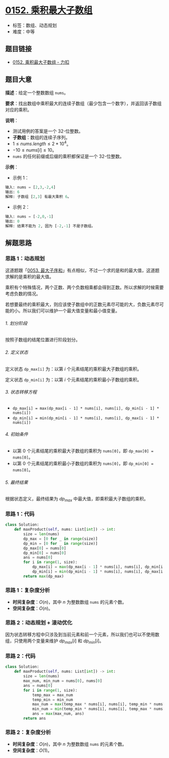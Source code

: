 # [0152. 乘积最大子数组](https://leetcode.cn/problems/maximum-product-subarray/)

- 标签：数组、动态规划
- 难度：中等

## 题目链接

- [0152. 乘积最大子数组 - 力扣](https://leetcode.cn/problems/maximum-product-subarray/)

## 题目大意

**描述**：给定一个整数数组 `nums`。

**要求**：找出数组中乘积最大的连续子数组（最少包含一个数字），并返回该子数组对应的乘积。

**说明**：

- 测试用例的答案是一个 32-位整数。
- **子数组**：数组的连续子序列。
- $1 \le nums.length \le 2 * 10^4$。
- $-10 \le nums[i] \le 10$。
- `nums` 的任何前缀或后缀的乘积都保证是一个 32-位整数。

**示例**：

- 示例 1：

```python
输入: nums = [2,3,-2,4]
输出: 6
解释: 子数组 [2,3] 有最大乘积 6。
```

- 示例 2：

```python
输入: nums = [-2,0,-1]
输出: 0
解释: 结果不能为 2, 因为 [-2,-1] 不是子数组。
```

## 解题思路

### 思路 1：动态规划

这道题跟「[0053. 最大子序和](https://leetcode.cn/problems/maximum-subarray/)」有点相似，不过一个求的是和的最大值，这道题求解的是乘积的最大值。

乘积有个特殊情况，两个正数、两个负数相乘都会得到正数。所以求解的时候需要考虑负数的情况。

若想要最终的乘积最大，则应该使子数组中的正数元素尽可能的大，负数元素尽可能的小。所以我们可以维护一个最大值变量和最小值变量。

###### 1. 划分阶段

按照子数组的结尾位置进行阶段划分。

###### 2. 定义状态

定义状态 `dp_max[i]` 为：以第 $i$ 个元素结尾的乘积最大子数组的乘积。

定义状态 `dp_min[i]` 为：以第 $i$ 个元素结尾的乘积最小子数组的乘积。

###### 3. 状态转移方程

- `dp_max[i] = max(dp_max[i - 1] * nums[i], nums[i], dp_min[i - 1] * nums[i])`
- `dp_min[i] = min(dp_min[i - 1] * nums[i], nums[i], dp_max[i - 1] * nums[i])`

###### 4. 初始条件

- 以第 $0$ 个元素结尾的乘积最大子数组的乘积为 `nums[0]`，即 `dp_max[0] = nums[0]`。
- 以第 $0$ 个元素结尾的乘积最小子数组的乘积为 `nums[0]`，即 `dp_min[0] = nums[0]`。

###### 5. 最终结果

根据状态定义，最终结果为 $dp_{max}$ 中最大值，即乘积最大子数组的乘积。

### 思路 1：代码

```python
class Solution:
    def maxProduct(self, nums: List[int]) -> int:
        size = len(nums)
        dp_max = [0 for _ in range(size)]
        dp_min = [0 for _ in range(size)]
        dp_max[0] = nums[0]
        dp_min[0] = nums[0]
        ans = nums[0]
        for i in range(1, size):
            dp_max[i] = max(dp_max[i - 1] * nums[i], nums[i], dp_min[i - 1] * nums[i])
            dp_min[i] = min(dp_min[i - 1] * nums[i], nums[i], dp_max[i - 1] * nums[i])
        return max(dp_max)
```

### 思路 1：复杂度分析

- **时间复杂度**：$O(n)$，其中 $n$ 为整数数组 `nums` 的元素个数。
- **空间复杂度**：$O(n)$。

### 思路 2：动态规划 + 滚动优化

因为状态转移方程中只涉及到当前元素和前一个元素，所以我们也可以不使用数组，只使用两个变量来维护 $dp_{max}[i]$ 和 $dp_{min}[i]$。

### 思路 2：代码

```python
class Solution:
    def maxProduct(self, nums: List[int]) -> int:
        size = len(nums)
        max_num, min_num = nums[0], nums[0]
        ans = nums[0]
        for i in range(1, size):
            temp_max = max_num
            temp_min = min_num
            max_num = max(temp_max * nums[i], nums[i], temp_min * nums[i])
            min_num = min(temp_min * nums[i], nums[i], temp_max * nums[i])
            ans = max(max_num, ans)
        return ans
```

### 思路 2：复杂度分析

- **时间复杂度**：$O(n)$，其中 $n$ 为整数数组 `nums` 的元素个数。
- **空间复杂度**：$O(1)$。
